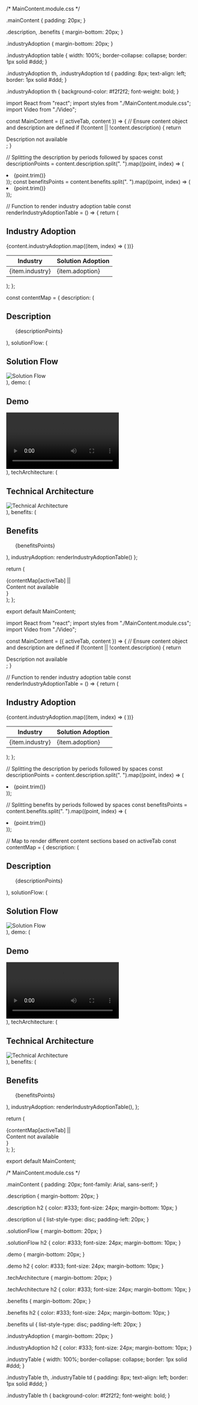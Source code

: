 /* MainContent.module.css */

.mainContent {
  padding: 20px;
}

.description,
.benefits {
  margin-bottom: 20px;
}

.industryAdoption {
  margin-bottom: 20px;
}

.industryAdoption table {
  width: 100%;
  border-collapse: collapse;
  border: 1px solid #ddd;
}

.industryAdoption th,
.industryAdoption td {
  padding: 8px;
  text-align: left;
  border: 1px solid #ddd;
}

.industryAdoption th {
  background-color: #f2f2f2;
  font-weight: bold;
}




import React from "react";
import styles from "./MainContent.module.css";
import Video from "./Video";

const MainContent = ({ activeTab, content }) => {
  // Ensure content object and description are defined
  if (!content || !content.description) {
    return <div className={styles.mainContent}>Description not available</div>;
  }

  // Splitting the description by periods followed by spaces
  const descriptionPoints = content.description.split(". ").map((point, index) => (
    <li key={index}>{point.trim()}</li>
  ));
  const benefitsPoints = content.benefits.split(". ").map((point, index) => (
    <li key={index}>{point.trim()}</li>
  ));

  // Function to render industry adoption table
  const renderIndustryAdoptionTable = () => {
    return (
      <div className={styles.industryAdoption}>
        <h2>Industry Adoption</h2>
        <table>
          <thead>
            <tr>
              <th>Industry</th>
              <th>Solution Adoption</th>
            </tr>
          </thead>
          <tbody>
            {content.industryAdoption.map((item, index) => (
              <tr key={index}>
                <td>{item.industry}</td>
                <td>{item.adoption}</td>
              </tr>
            ))}
          </tbody>
        </table>
      </div>
    );
  };

  const contentMap = {
    description: (
      <div className={styles.description}>
        <h2>Description</h2>
        <ul>{descriptionPoints}</ul>
      </div>
    ),
    solutionFlow: (
      <div>
        <h2>Solution Flow</h2>
        <img src={content.solutionFlow} alt="Solution Flow" />
      </div>
    ),
    demo: (
      <div>
        <h2>Demo</h2>
        <Video src={content.demo} />
      </div>
    ),
    techArchitecture: (
      <div>
        <h2>Technical Architecture</h2>
        <img src={content.techArchitecture} alt="Technical Architecture" />
      </div>
    ),
    benefits: (
      <div className={styles.benefits}>
        <h2>Benefits</h2>
        <ul>{benefitsPoints}</ul>
      </div>
    ),
    industryAdoption: renderIndustryAdoptionTable()
  };

  return (
    <div className={styles.mainContent}>
      {contentMap[activeTab] || <div>Content not available</div>}
    </div>
  );
};

export default MainContent;





import React from "react";
import styles from "./MainContent.module.css";
import Video from "./Video";

const MainContent = ({ activeTab, content }) => {
  // Ensure content object and description are defined
  if (!content || !content.description) {
    return <div className={styles.mainContent}>Description not available</div>;
  }

  // Function to render industry adoption table
  const renderIndustryAdoptionTable = () => {
    return (
      <div className={styles.industryAdoption}>
        <h2>Industry Adoption</h2>
        <table className={styles.industryTable}>
          <thead>
            <tr>
              <th>Industry</th>
              <th>Solution Adoption</th>
            </tr>
          </thead>
          <tbody>
            {content.industryAdoption.map((item, index) => (
              <tr key={index}>
                <td>{item.industry}</td>
                <td>{item.adoption}</td>
              </tr>
            ))}
          </tbody>
        </table>
      </div>
    );
  };

  // Splitting the description by periods followed by spaces
  const descriptionPoints = content.description.split(". ").map((point, index) => (
    <li key={index}>{point.trim()}</li>
  ));

  // Splitting benefits by periods followed by spaces
  const benefitsPoints = content.benefits.split(". ").map((point, index) => (
    <li key={index}>{point.trim()}</li>
  ));

  // Map to render different content sections based on activeTab
  const contentMap = {
    description: (
      <div className={styles.description}>
        <h2>Description</h2>
        <ul>{descriptionPoints}</ul>
      </div>
    ),
    solutionFlow: (
      <div>
        <h2>Solution Flow</h2>
        <img src={content.solutionFlow} alt="Solution Flow" />
      </div>
    ),
    demo: (
      <div>
        <h2>Demo</h2>
        <Video src={content.demo} />
      </div>
    ),
    techArchitecture: (
      <div>
        <h2>Technical Architecture</h2>
        <img src={content.techArchitecture} alt="Technical Architecture" />
      </div>
    ),
    benefits: (
      <div className={styles.benefits}>
        <h2>Benefits</h2>
        <ul>{benefitsPoints}</ul>
      </div>
    ),
    industryAdoption: renderIndustryAdoptionTable(),
  };

  return (
    <div className={styles.mainContent}>
      {contentMap[activeTab] || <div>Content not available</div>}
    </div>
  );
};

export default MainContent;




/* MainContent.module.css */

.mainContent {
  padding: 20px;
  font-family: Arial, sans-serif;
}

.description {
  margin-bottom: 20px;
}

.description h2 {
  color: #333;
  font-size: 24px;
  margin-bottom: 10px;
}

.description ul {
  list-style-type: disc;
  padding-left: 20px;
}

.solutionFlow {
  margin-bottom: 20px;
}

.solutionFlow h2 {
  color: #333;
  font-size: 24px;
  margin-bottom: 10px;
}

.demo {
  margin-bottom: 20px;
}

.demo h2 {
  color: #333;
  font-size: 24px;
  margin-bottom: 10px;
}

.techArchitecture {
  margin-bottom: 20px;
}

.techArchitecture h2 {
  color: #333;
  font-size: 24px;
  margin-bottom: 10px;
}

.benefits {
  margin-bottom: 20px;
}

.benefits h2 {
  color: #333;
  font-size: 24px;
  margin-bottom: 10px;
}

.benefits ul {
  list-style-type: disc;
  padding-left: 20px;
}

.industryAdoption {
  margin-bottom: 20px;
}

.industryAdoption h2 {
  color: #333;
  font-size: 24px;
  margin-bottom: 10px;
}

.industryTable {
  width: 100%;
  border-collapse: collapse;
  border: 1px solid #ddd;
}

.industryTable th,
.industryTable td {
  padding: 8px;
  text-align: left;
  border: 1px solid #ddd;
}

.industryTable th {
  background-color: #f2f2f2;
  font-weight: bold;
}
